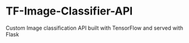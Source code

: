 # TF-Image-Classifier-API
Custom Image classification API built with TensorFlow and served with Flask
